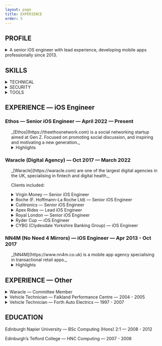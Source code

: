 ```yaml
---
layout: page
title: EXPERIENCE
order: 5
---
```



## PROFILE

<details markdown=1>
<summary>A senior iOS engineer with lead experience, developing mobile apps professionally since 2013.</summary>
Worked with clients ranging from small startups to multi-national corporations in various sectors including: retail, fintech, digital health and social networking.

Experience both as a solo developer and as part of large multi-platform teams, as well as leading small iOS development teams.

Working pragmatically, understands how to deliver what the client needs. Utilises tactical and strategic solutions to meet clients’ priorities and expectations.

Possesses the technical and communication skills required to be a key member of a successful software development team. Experience of taking many successful apps from conception to App Store.

Notable clients include: ___Virgin Money/Clydesdale Bank___, ___Roche___, ___Royal London___, ___Selfridges___, ___Mothercare___, ___River Island___, ___House of Fraser___, ___Debenhams___, and ___Saks Fifth Avenue___.
</details>

## SKILLS

<details markdown=1>
<summary>TECHNICAL</summary>
- Swift
- SwiftUI
- Combine
- Async/Await
- UIKit
- Objective-C
- Unit Testing
- Git
- CI
</details>

<details markdown=1>
<summary>SECURITY</summary>
- OAuth 2.0
- JWT
- HTTPS
- Certificate Pinning
- Biometrics
- iOS Keychain
- iOS Secure Enclave
</details>

<details markdown=1>
<summary>TOOLS</summary>
- Jira
- Confluence
- Trello
- Azure
- TestFlight
- Bitrise
- Jenkins
- Fastlane
- Firebase
- Crashlytics
- Swift Package Manager
</details>

## EXPERIENCE — iOS Engineer

### Ethos — Senior iOS Engineer — April 2022 — Present

<div style="margin-left: 20px;" markdown=1>
_[Ethos](https://theethosnetwork.com) is a social networking startup aimed at Gen Z. Focused on promoting social discussion, and inspiring and motivating a new generation._
<details markdown=1>
<summary>Highlights</summary>
- Built out the platform and delivered the first release of the app to the store.
- Heavily involved in all areas of app development including: app and server-side architecture, solution design, feature development, bug fixes, and App Store submission.
- Mentored junior developers and helped onboard new team members.
- Implemented new ways of agile working in relation to task planning, refinement and automation.
- Fast-paced project with constant iteration.
</details>
</div>


### Waracle (Digital Agency) — Oct 2017 — March 2022

<div style="margin-left: 20px;" markdown=1>
_[Waracle](https://waracle.com) are one of the largest digital agencies in the UK, specialising in fintech and digital health._

Clients included:
<details markdown=1>
<summary>Virgin Money — Senior iOS Engineer</summary>
- Developed Virgin Money’s Personal and Business banking apps.
- Worked with 15-20 developers in squads of 1-3 developers, while also collaborating as a single iOS Chapter to coordinate all development work on a single codebase with minimal code conflict.
- High standards for code quality, security, and testing.
- Modularised a large legacy codebase into modern maintainable packages using Swift Packages.
</details>

<details markdown=1>
<summary>Roche (F. Hoffmann-La Roche Ltd) — Senior iOS Engineer</summary>
_A multinational healthcare company._

- Involved in developing medical study apps for tracking participant involvement and gathering participant motion and sound for data analysis. Data was used for researching Alzheimer's and Parkinson’s diseases.
- Extensive documentation and strict regulatory compliance for data security, privacy and audit logging purposes.
Worked closely with Roche’s delivery team to ensure key deliverables achieved in accordance with strict project objectives.
</details>

<details markdown=1>
<summary>Cutitronics — Senior iOS Engineer</summary>
_A technology company focused on skin care and beauty._

- Solo developer on an 8-week project to deliver a fully working app for gathering user information.
- Worked with low-level camera APIs to configure the device camera to the client’s specific requirements.
</details>

<details markdown=1>
<summary>Apex Rides — Lead iOS Engineer</summary>
_A startup delivering a smart exercise bike with companion app._

- One of two developers delivering a companion app for Apex’s exercise bike.
- Implemented Bluetooth mesh connectivity between the bike and app, which provided live telemetry data from the bike such as speed, power and cadence.
- Responsible for app architecture, investigating service providers (e.g. video hosting), and designing and building app features.
- Regular communication with founders and hardware suppliers.
- Oversaw app development and release process.
</details>

<details markdown=1>
<summary>Royal London — Senior iOS Engineer</summary>
_A UK pension provider._

- Worked closely with Royal London team to deliver their first iOS app to the App Store.
- Responsibility for integrating existing backend REST APIs with the app.
- Built features and secure networking layer to display users’ pension information in the app.
- Required high level security compliance using technologies such as: OAuth 2.0, JWT, device biometrics, secure enclave, and certificate pinning.
</details>

<details markdown=1>
<summary>Ryder Cup — iOS Engineer</summary>

- Collaborated with a US-based development agency and other third parties to prepare the app for the 2018 Ryder Cup in Paris.
- Tasked with adding additional app features based around interactive real-time on-course functionality.
- Short but fast-paced project, working with a distributed team on a shared codebase.
</details>

<details markdown=1>
<summary>CYBG (Clydesdale Yorkshire Banking Group) — iOS Engineer</summary>

- Worked as part of an on-site cross-platform development team.
- Involved in all client-side aspects of the mobile banking app family: Clydesdale Bank, Yorkshire Bank and the B App.
- Responsible for implementing Open Banking (PSD2) feature for the B App to allow connectivity to third-party bank accounts.
- Ensured best practice for authentication and security such as: SSL certificate pinning, encryption, OAuth 2.0, and proprietary authentication methods.
</details>

</div>

### NN4M (No Need 4 Mirrors) — iOS Engineer — Apr 2013 - Oct 2017
<div style="margin-left: 20px;" markdown=1>
_[NN4M](https://www.nn4m.co.uk) is a mobile app agency specialising in transactional retail apps._
<details markdown=1>
<summary>Highlights</summary>
- Provided a full in-house development service including design, development and project management.
- Quickly progressed from junior to senior and lead engineer.
- Assumed responsibility for building and nurturing the development team, in particular maturing the team and improving its working methods.
- Instrumental in ensuring an effective and reliable development environment through:
- Mentoring.
- Coding standards.
- Regular iOS team meetings.
- Continuous integration (Jenkins).
- Pair programming.
- Workflow automation.
- Clients included: Selfridges, Saks Fifth Avenue, Debenhams, Mothercare, River Island, House of Fraser, Coast, Oasis, Warehouse, Karen Millen, and The Body Shop.
</details>
</div>

## EXPERIENCE — Other

<details markdown=1>
<summary>Waracle — Committee Member</summary>
During my time as an iOS engineer at Waracle I was also a member of their charitable-giving committee (_Spirit of Waracle_). This involved reviewing applications for charitable donations and allocating funds for these applications.
</details>

<details markdown=1>
<summary>Vehicle Technician — Falkland Performance Centre — 2004 - 2005</summary>
Specialised in the customising and tuning of high performance vehicles.
</details>

<details markdown=1>
<summary>Vehicle Technician — Forth Auto Electrics — 1997 - 2007</summary>
Mechanical and electrical diagnostics, repair and maintenance of private and light commercial vehicles.
</details>

## EDUCATION
Edinburgh Napier University — BSc Computing (Hons) 2:1 — 2008 - 2012

Edinburgh’s Telford College — HNC Computing — 2007 - 2008
